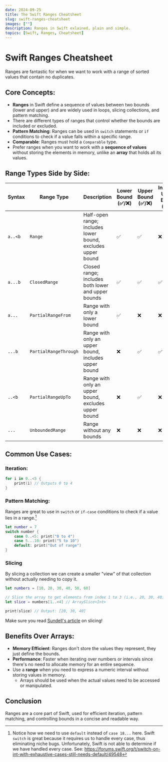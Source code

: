 ```yaml
---
date: 2024-09-25
title: The Swift Ranges Cheatsheet
slug: swift-ranges-cheatsheet
images: [""]
description: Ranges in Swift exlained, plain and simple.
topics: [Swift, Ranges, Cheatsheet]
---
```

# Swift Ranges Cheatsheet
Ranges are fantastic for when we want to work with a range of sorted values that contain no duplicates. 

## Core Concepts:
- **Ranges** in Swift define a sequence of values between two bounds (lower and upper) and are widely used in loops, slicing collections, and pattern matching.
- There are different types of ranges that control whether the bounds are included or excluded.
- **Pattern Matching**: Ranges can be used in `switch` statements or `if` conditions to check if a value falls within a specific range.
- **Comparable**: Ranges must hold a `Comparable` type.
- Prefer ranges when you want to work with a **sequence of values** without storing the elements in memory, unlike an **array** that holds all its values.

## Range Types Side by Side:

| **Syntax**     | **Range Type**       | **Description**                                                         | **Lower Bound (✅/❌)**   | **Upper Bound (✅/❌)**   | **Includes Upper Bound (✅/❌)** |
| -------------- | ------------------- | ----------------------------------------------------------------------- | ------------------------ | ------------------------ | ------------------------------ |
| `a..<b`        | `Range`              | Half-open range; includes lower bound, excludes upper bound              | ✅                       | ✅                        | ❌                             |
| `a...b`        | `ClosedRange`        | Closed range; includes both lower and upper bounds                       | ✅                       | ✅                        | ✅                             |
| `a...`         | `PartialRangeFrom`   | Range with only a lower bound                                            | ✅                       | ❌                        | ❌                             |
| `...b`         | `PartialRangeThrough`| Range with only an upper bound, includes upper bound                     | ❌                       | ✅                        | ✅                             |
| `..<b`         | `PartialRangeUpTo`   | Range with only an upper bound, excludes upper bound                     | ❌                       | ✅                        | ❌                             |
| `...`          | `UnboundedRange`     | Range without any bounds                                                 | ❌                       | ❌                        | ❌                             |

## Common Use Cases:

### Iteration: 
```swift
for i in 0..<5 {
    print(i) // Outputs 0 to 4
}
```

### Pattern Matching: 
Ranges are great to use in `switch` or `if-case` conditions to check if a value lies in a range.[^1]
```swift
let number = 7
switch number {
    case 0..<5: print("0 to 4")
    case 5...10: print("5 to 10")
    default: print("Out of range")
}
```

[^1]: Notice how we need to use `default` instead of `case 18...` here. Swift `switch` is great because it requires us to handle every case, thus eliminating niche bugs. Unfortunately, Swift is not able to determine if we have handled every case. See: https://forums.swift.org/t/switch-on-int-with-exhaustive-cases-still-needs-default/49548 

### Slicing
By slicing a collection we can create a smaller "view" of that collection without actually needing to copy it. 

```swift
let numbers = [10, 20, 30, 40, 50, 60]

// Slice the array to get elements from index 1 to 3 (i.e., 20, 30, 40)
let slice = numbers[1..<4] // ArraySlice<Int>

print(slice) // Output: [20, 30, 40]
```

Make sure you read [Sundell's article](https://www.swiftbysundell.com/articles/slicing-swift-collections/) on slicing! 

## Benefits Over Arrays:
- **Memory Efficient**: Ranges don't store the values they represent, they just define the bounds.
- **Performance**: Faster when iterating over numbers or intervals since there's no need to allocate memory for an entire sequence.
- Use a **range** when you need to express a numeric interval without storing values in memory. 
  - Arrays should be used when the actual values need to be accessed or manipulated.

## Conclusion
Ranges are a core part of Swift, used for efficient iteration, pattern matching, and controlling bounds in a concise and readable way.